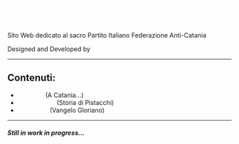 ## <span class="title" style="font-size: 40px;"> [**PIFAC**](https://pifac.tk)</span>

Sito Web dedicato al sacro Partito Italiano Federazione Anti-Catania

Designed and Developed by [**ime**](http://discordapp.com/users/584022154404691969)

---

## **Contenuti:**
- [**ImYoshy**](http://discordapp.com/users/584022154404691969) (A Catania...)
- [**dentropasta**](http://discordapp.com/users/584022154404691969) (Storia di Pistacchi)
- [**vale glory**](http://discordapp.com/users/584022154404691969) (Vangelo Gloriano)

---
#### *Still in work in progress...*

<style>
    a{
        color:white
    }
    a:hover{
        color:rgb(242, 93, 88);
        text-decoration: bold;
        font-weight: 200em;
        text-decoration:none;
    }
    .title{
        text-decoration:none;
    }
    .title:hover{
        text-decoration:none;
    }
</style>